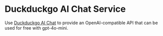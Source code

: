 # Duckduckgo AI Chat Service

Use [Duckduckgo AI Chat](https://duckduckgo.com/aichat) to provide an OpenAI-compatible API that can be used for free with gpt-4o-mini.
